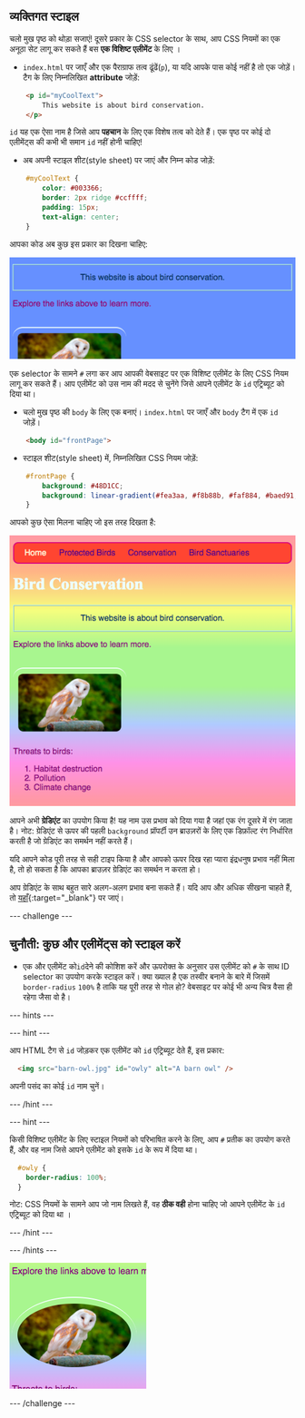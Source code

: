 ## व्यक्तिगत स्टाइल

 चलो मुख पृष्ठ को थोड़ा सजाएं! दूसरे प्रकार के CSS selector के साथ, आप CSS नियमों का एक अनूठा सेट लागू कर सकते हैं बस **एक विशिष्ट एलीमेंट** के लिए ।

+ `index.html` पर जाएँ और एक पैराग्राफ तत्व ढूंढें(`p`), या यदि आपके पास कोई नहीं है तो एक जोड़ें। टैग के लिए निम्नलिखित **attribute** जोड़ें:

```html
    <p id="myCoolText">
        This website is about bird conservation.
    </p> 
```

`id` यह एक ऐसा नाम है जिसे आप **पहचान** के लिए एक विशेष तत्व को देते हैं। एक पृष्ठ पर कोई दो एलीमेंट्स की कभी भी समान `id` नहीं होनी चाहिए!

+ अब अपनी स्टाइल शीट(style sheet) पर जाएं और निम्न कोड जोड़ें:

```css
    #myCoolText {
        color: #003366;
        border: 2px ridge #ccffff;
        padding: 15px;
        text-align: center;
    }
```

आपका कोड अब कुछ इस प्रकार का दिखना चाहिए:

![एक अलग रंग और उसके चारों ओर एक सीमा के साथ पाठ](images/paragraphIdStyle.png)

एक selector के सामने `#` लगा कर आप आपकी वेबसाइट पर एक विशिष्ट एलीमेंट के लिए CSS नियम लागू कर सकते हैं। आप एलीमेंट को उस नाम की मदद से चुनेंगे जिसे आपने एलीमेंट के `id` एट्रिब्यूट को दिया था।

+ चलो मुख पृष्ठ की `body` के लिए एक बनाएं। `index.html` पर जाएँ और `body` टैग में एक `id` जोड़ें।

```html
    <body id="frontPage">
```

+ स्टाइल शीट(style sheet) में, निम्नलिखित CSS नियम जोड़ें:

```css
    #frontPage {
        background: #48D1CC;
        background: linear-gradient(#fea3aa, #f8b88b, #faf884, #baed91, #baed91, #b2cefe, #f2a2e8, #fea3aa);
    }
```

आपको कुछ ऐसा मिलना चाहिए जो इस तरह दिखता है:

![इंद्रधनुष ग्रैडिएंट पृष्ठभूमि](images/frontPageIdStyles.png)

आपने अभी **ग्रेडिएंट** का उपयोग किया है! यह नाम उस प्रभाव को दिया गया है जहां एक रंग दूसरे में रंग जाता है। नोट: ग्रेडिएंट से ऊपर की पहली `background` प्रॉपर्टी उन ब्राउज़रों के लिए एक डिफ़ॉल्ट रंग निर्धारित करती है जो ग्रेडिएंट का समर्थन नहीं करते हैं।

यदि आपने कोड पूरी तरह से सही टाइप किया है और आपको ऊपर दिख रहा प्यारा इंद्रधनुष प्रभाव नहीं मिला है, तो हो सकता है कि आपका ब्राउज़र ग्रेडिएंट का समर्थन न करता हो।

आप ग्रेडिएंट के साथ बहुत सारे अलग-अलग प्रभाव बना सकते हैं। यदि आप और अधिक सीखना चाहते हैं, तो [यहाँ](http://dojo.soy/se-html2-gradients){:target="_blank"} पर जाएं।


--- challenge ---

## चुनौती: कुछ और एलीमेंट्स को स्टाइल करें

+ एक और एलीमेंट को` id `देने की कोशिश करें और ऊपरोक्त के अनुसार उस एलीमेंट को `#` के साथ ID selector का उपयोग करके स्टाइल करें। क्या ख्याल है एक तस्वीर बनाने के बारे में जिसमें `border-radius` `100%` है ताकि यह पूरी तरह से गोल हो? वेबसाइट पर कोई भी अन्य चित्र वैसा ही रहेगा जैसा वो है।

--- hints ---


--- hint ---

आप HTML टैग से `id` जोड़कर एक एलीमेंट को `id` एट्रिब्यूट देते हैं, इस प्रकार:

```html
  <img src="barn-owl.jpg" id="owly" alt="A barn owl" />         
```

अपनी पसंद का कोई `id` नाम चुनें।

--- /hint ---

--- hint ---

किसी विशिष्ट एलीमेंट के लिए स्टाइल नियमों को परिभाषित करने के लिए, आप `#` प्रतीक का उपयोग करते हैं, और वह नाम जिसे आपने एलीमेंट को इसके `id` के रूप में दिया था।

```css
  #owly {
    border-radius: 100%;
  }
```

नोट: CSS नियमों के सामने आप जो नाम लिखते हैं, वह **ठीक वही** होना चाहिए जो आपने एलीमेंट के `id` एट्रिब्यूट को दिया था ।

--- /hint ---

--- /hints ---

![सफेद सीमा के साथ टीटो की एक गोल तस्वीर](images/pictureIdStyle.png)

--- /challenge ---

